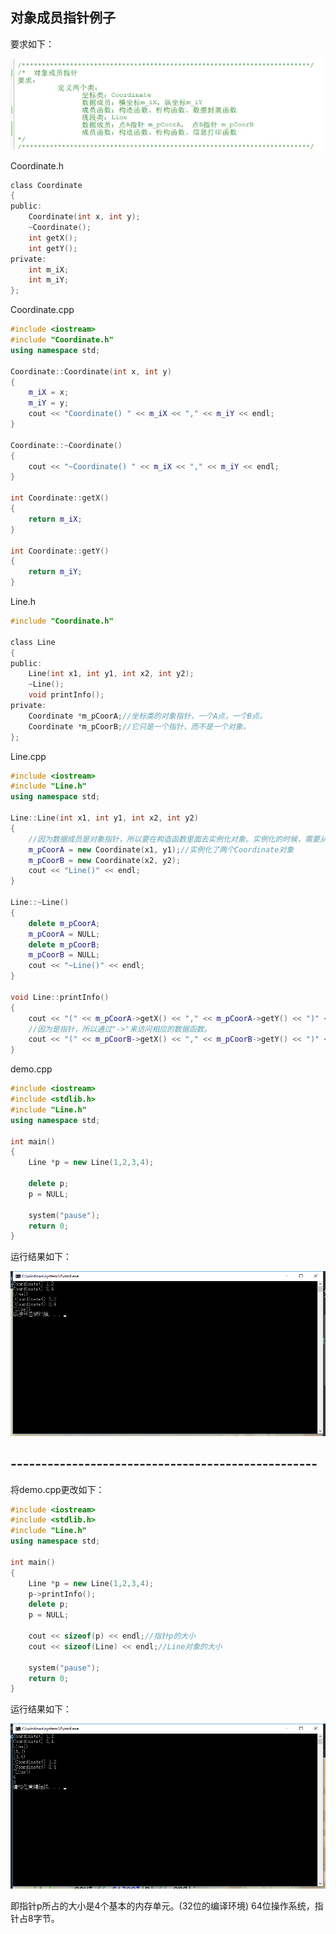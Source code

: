 ## 对象成员指针例子
要求如下：

![](./要求.png)

Coordinate.h
```h
class Coordinate
{
public:
	Coordinate(int x, int y);
	~Coordinate();
	int getX();
	int getY();
private:
	int m_iX;
	int m_iY;
};
```

Coordinate.cpp
```cpp
#include <iostream>
#include "Coordinate.h"
using namespace std;

Coordinate::Coordinate(int x, int y)
{
	m_iX = x;
	m_iY = y;
	cout << "Coordinate() " << m_iX << "," << m_iY << endl;
}

Coordinate::~Coordinate()
{
	cout << "~Coordinate() " << m_iX << "," << m_iY << endl;
}

int Coordinate::getX()
{
	return m_iX;
}

int Coordinate::getY()
{
	return m_iY;
}
```

Line.h
```h
#include "Coordinate.h"

class Line
{
public:
	Line(int x1, int y1, int x2, int y2);
	~Line();
	void printInfo();
private:
	Coordinate *m_pCoorA;//坐标类的对象指针，一个A点，一个B点。
	Coordinate *m_pCoorB;//它只是一个指针，而不是一个对象。
};
```

Line.cpp
```cpp
#include <iostream>
#include "Line.h"
using namespace std;

Line::Line(int x1, int y1, int x2, int y2)
{
	//因为数据成员是对象指针，所以要在构造函数里面去实例化对象。实例化的时候，需要从堆中去申请内存而实例化这个对象。
	m_pCoorA = new Coordinate(x1, y1);//实例化了两个Coordinate对象
	m_pCoorB = new Coordinate(x2, y2);
	cout << "Line()" << endl;
}

Line::~Line()
{
	delete m_pCoorA;
	m_pCoorA = NULL;
	delete m_pCoorB;
	m_pCoorB = NULL;
	cout << "~Line()" << endl;
}

void Line::printInfo()
{
	cout << "(" << m_pCoorA->getX() << "," << m_pCoorA->getY() << ")" << endl;
	//因为是指针，所以通过"->"来访问相应的数据函数。
	cout << "(" << m_pCoorB->getX() << "," << m_pCoorB->getY() << ")" << endl;
}
```

demo.cpp
```cpp
#include <iostream>
#include <stdlib.h>
#include "Line.h"
using namespace std;

int main()
{
	Line *p = new Line(1,2,3,4);
	
	delete p;
	p = NULL;

	system("pause");
	return 0;
}
```

运行结果如下：

![](./运行结果.png)

## --------------------------------------------------
将demo.cpp更改如下：
```cpp
#include <iostream>
#include <stdlib.h>
#include "Line.h"
using namespace std;

int main()
{
	Line *p = new Line(1,2,3,4);
	p->printInfo();
	delete p;
	p = NULL;

	cout << sizeof(p) << endl;//指针p的大小
	cout << sizeof(Line) << endl;//Line对象的大小

	system("pause");
	return 0;
}
```

运行结果如下：

![](./运行结果2.png)

即指针p所占的大小是4个基本的内存单元。(32位的编译环境)
64位操作系统，指针占8字节。